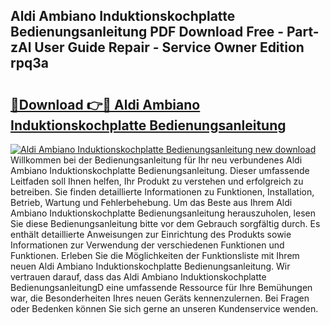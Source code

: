 ## Aldi Ambiano Induktionskochplatte Bedienungsanleitung PDF Download Free - Part-zAl User Guide Repair - Service Owner Edition rpq3a

# <h2><a href="http://df4wm19.blite.top/?on=Aldi+Ambiano+Induktionskochplatte+Bedienungsanleitung">🔗Download 👉🔴 Aldi Ambiano Induktionskochplatte Bedienungsanleitung</a></h2>

[![Aldi Ambiano Induktionskochplatte Bedienungsanleitung new download](https://i.imgur.com/lujVjoI.png)](http://df4wm19.blite.top/?on=Aldi+Ambiano+Induktionskochplatte+Bedienungsanleitung)
Willkommen bei der Bedienungsanleitung für Ihr neu verbundenes Aldi Ambiano Induktionskochplatte Bedienungsanleitung. Dieser umfassende Leitfaden soll Ihnen helfen, Ihr Produkt zu verstehen und erfolgreich zu betreiben. Sie finden detaillierte Informationen zu Funktionen, Installation, Betrieb, Wartung und Fehlerbehebung. Um das Beste aus Ihrem Aldi Ambiano Induktionskochplatte Bedienungsanleitung herauszuholen, lesen Sie diese Bedienungsanleitung bitte vor dem Gebrauch sorgfältig durch. Es enthält detaillierte Anweisungen zur Einrichtung des Produkts sowie Informationen zur Verwendung der verschiedenen Funktionen und Funktionen. Erleben Sie die Möglichkeiten der Funktionsliste mit Ihrem neuen Aldi Ambiano Induktionskochplatte Bedienungsanleitung. Wir vertrauen darauf, dass das Aldi Ambiano Induktionskochplatte BedienungsanleitungD eine umfassende Ressource für Ihre Bemühungen war, die Besonderheiten Ihres neuen Geräts kennenzulernen. Bei Fragen oder Bedenken können Sie sich gerne an unseren Kundenservice wenden.
